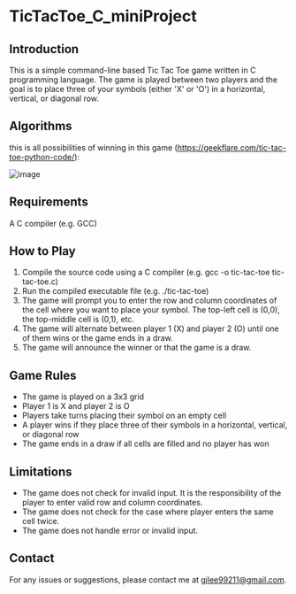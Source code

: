# TicTacToe_C_miniProject

## Introduction
This is a simple command-line based Tic Tac Toe game written in C programming language. The game is played between two players and the goal is to place three of your symbols (either 'X' or 'O') in a horizontal, vertical, or diagonal row.

## Algorithms
this is all possibilities of winning in this game (https://geekflare.com/tic-tac-toe-python-code/):

![image](https://user-images.githubusercontent.com/98343991/212817992-ddbad16d-1d2e-49b8-87e0-0a3de1724cc7.png)


## Requirements
A C compiler (e.g. GCC)

## How to Play
1. Compile the source code using a C compiler (e.g. gcc -o tic-tac-toe tic-tac-toe.c)
2. Run the compiled executable file (e.g. ./tic-tac-toe)
3. The game will prompt you to enter the row and column coordinates of the cell where you want to place your symbol. The top-left cell is (0,0), the top-middle cell is (0,1), etc.
4. The game will alternate between player 1 (X) and player 2 (O) until one of them wins or the game ends in a draw.
5. The game will announce the winner or that the game is a draw.

## Game Rules
- The game is played on a 3x3 grid
- Player 1 is X and player 2 is O
- Players take turns placing their symbol on an empty cell
- A player wins if they place three of their symbols in a horizontal, vertical, or diagonal row
- The game ends in a draw if all cells are filled and no player has won

## Limitations
- The game does not check for invalid input. It is the responsibility of the player to enter valid row and column coordinates.
- The game does not check for the case where player enters the same cell twice.
- The game does not handle error or invalid input.

## Contact
For any issues or suggestions, please contact me at gjlee99211@gmail.com.
